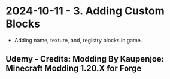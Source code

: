# 2024-10-11 - 3. Adding Custom Blocks
* Adding name, texture, and, registry blocks in game.
## Udemy - Credits: Modding By Kaupenjoe: Minecraft Modding 1.20.X for Forge

